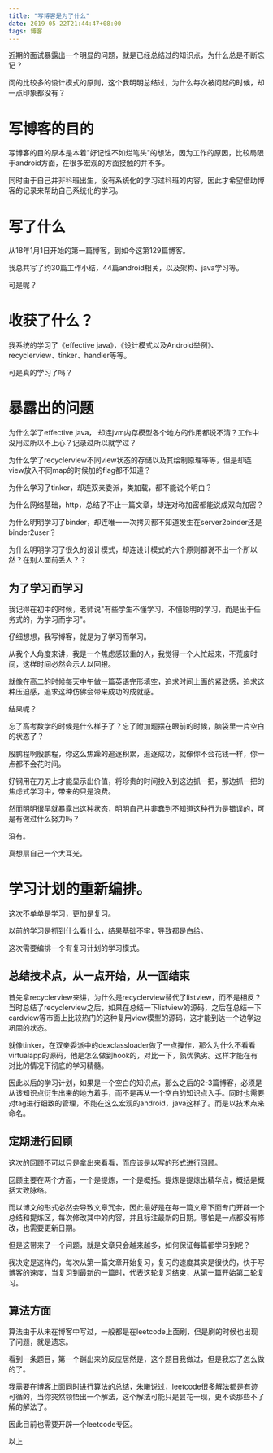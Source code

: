 ```yaml
---
title: "写博客是为了什么"
date: 2019-05-22T21:44:47+08:00
tags: 博客
---
```


近期的面试暴露出一个明显的问题，就是已经总结过的知识点，为什么总是不断忘记？

问的比较多的设计模式的原则，这个我明明总结过，为什么每次被问起的时候，却一点印象都没有？

# 写博客的目的

写博客的目的原本是本着"好记性不如烂笔头"的想法，因为工作的原因，比较局限于android方面，在很多宏观的方面接触的并不多。

同时由于自己并非科班出生，没有系统化的学习过科班的内容，因此才希望借助博客的记录来帮助自己系统化的学习。

# 写了什么

从18年1月1日开始的第一篇博客，到如今这第129篇博客。

我总共写了约30篇工作小结，44篇android相关，以及架构、java学习等。

可是呢？

# 收获了什么？

我系统的学习了《effective java》，《设计模式以及Android举例》、recyclerview、tinker、handler等等。

可是真的学习了吗？

# 暴露出的问题

为什么学了effective java， 却连jvm内存模型各个地方的作用都说不清？工作中没用过所以不上心？记录过所以就学过？

为什么学了recyclerview不同view状态的存储以及其绘制原理等等，但是却连view放入不同map的时候加的flag都不知道？

为什么学习了tinker，却连双亲委派，类加载，都不能说个明白？

为什么网络基础，http，总结了不止一篇文章，却连对称加密都能说成双向加密？

为什么明明学习了binder，却连唯一一次拷贝都不知道发生在server2binder还是binder2user？

为什么明明学习了很久的设计模式，却连设计模式的六个原则都说不出一个所以然？在别人面前丢人？？

## 为了学习而学习

我记得在初中的时候，老师说"有些学生不懂学习，不懂聪明的学习，而是出于任务式的，为学习而学习"。

仔细想想，我写博客，就是为了学习而学习。

从我个人角度来讲，我是一个焦虑感较重的人，我觉得一个人忙起来，不荒废时间，这样时间必然会示人以回报。

就像在高二的时候每天中午做一篇英语完形填空，追求时间上面的紧致感，追求这种压迫感，追求这种仿佛会带来成功的成就感。

结果呢？

忘了高考数学的时候是什么样子了？忘了附加题摆在眼前的时候，脑袋里一片空白的状态了？

殷鹏程啊殷鹏程，你这么焦躁的追逐积累，追逐成功，就像你不会花钱一样，你一点都不会花时间。

好钢用在刀刃上才能显示出价值，将珍贵的时间投入到这边抓一把，那边抓一把的焦虑式学习中，带来的只是浪费。

然而明明很早就暴露出这种状态，明明自己并非蠢到不知道这种行为是错误的，可是有做过什么努力吗？

没有。

真想扇自己一个大耳光。

# 学习计划的重新编排。

这次不单单是学习，更加是复习。

以前的学习是抓到什么看什么，结果基础不牢，导致都是白给。

这次需要编排一个有复习计划的学习模式。

## 总结技术点，从一点开始，从一面结束

首先拿recyclerview来讲，为什么是recyclerview替代了listview，而不是相反？当时总结了recyclerview之后，如果在总结一下listview的源码，之后在总结一下cardview等市面上比较热门的这种复用view模型的源码，这才能到达一个边学边巩固的状态。

就像tinker，在双亲委派中的dexclassloader做了一点操作，那么为什么不看看virtualapp的源码，他是怎么做到hook的，对比一下，孰优孰劣。这样才能在有对比的情况下彻底的学习精髓。

因此以后的学习计划，如果是一个空白的知识点，那么之后的2-3篇博客，必须是从该知识点衍生出来的地方着手，而不是再从一个空白的知识点入手。同时也需要对tag进行细致的管理，不能在这么宏观的android，java这样了。而是以技术点来命名。

## 定期进行回顾

这次的回顾不可以只是拿出来看看，而应该是以写的形式进行回顾。

回顾主要在两个方面，一个是提炼，一个是概括。提炼是提炼出精华点，概括是概括大致脉络。

而以博文的形式必然会导致文章冗余，因此最好是在每一篇文章下面专门开辟一个总结和提炼区，每次修改其中的内容，并且标注最新的日期。哪怕是一点都没有修改，也需要更新日期。

但是这带来了一个问题，就是文章只会越来越多，如何保证每篇都学习到呢？

我决定是这样的，每次从第一篇文章开始复习，复习的速度其实是很快的，快于写博客的速度，当复习到最新的一篇时，代表这轮复习结束，从第一篇开始第二轮复习。

## 算法方面

算法由于从未在博客中写过，一般都是在leetcode上面刷，但是刷的时候也出现了问题，就是遗忘。

看到一条题目，第一个蹦出来的反应居然是，这个题目我做过，但是我忘了怎么做的了。

我需要在博客上面同时进行算法的总结，朱曦说过，leetcode很多解法都是有迹可循的，当你突然领悟出一个解法，这个解法可能只是昙花一现，更不谈那些不了解的解法了。

因此目前也需要开辟一个leetcode专区。

以上
